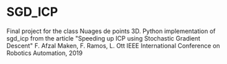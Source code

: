 # SGD_ICP
Final project for the class Nuages de points 3D. Python implementation of sgd_icp from the article "Speeding up ICP using Stochastic Gradient Descent" F. Afzal Maken, F. Ramos, L. Ott IEEE International Conference on Robotics Automation, 2019
